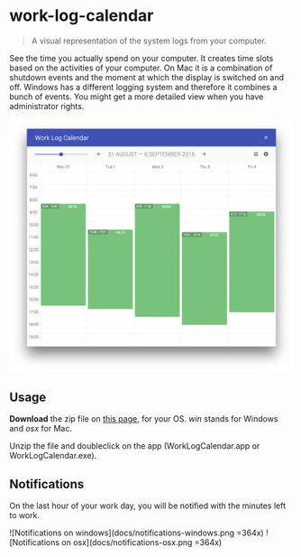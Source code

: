 # work-log-calendar

> A visual representation of the system logs from your computer.

See the time you actually spend on your computer. It creates time slots based on the activities of your computer.
On Mac it is a combination of shutdown events and the moment at which the display is switched on and off.
Windows has a different logging system and therefore it combines a bunch of events. You might get a more detailed view when you have administrator rights.

![Demo](docs/demo.png "Demo")

## Usage

**Download** the zip file on [this page](https://github.com/dirkstals/work-log-calendar/releases/latest), for your OS. *win* stands for Windows and *osx* for Mac. 

Unzip the file and doubleclick on the app (WorkLogCalendar.app or WorkLogCalendar.exe).

## Notifications

On the last hour of your work day, you will be notified with the minutes left to work.

![Notifications on windows](docs/notifications-windows.png =364x)
![Notifications on osx](docs/notifications-osx.png =364x)

